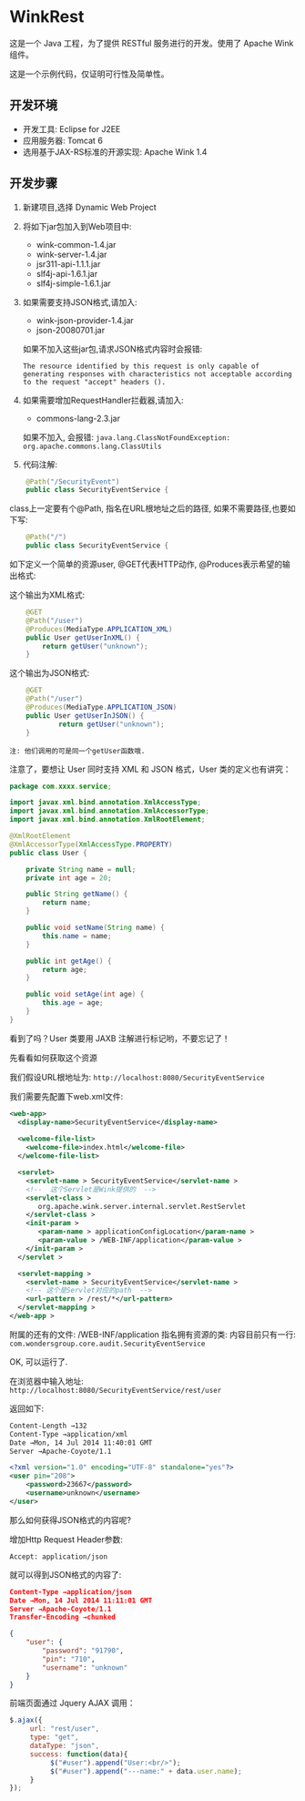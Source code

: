WinkRest
========

这是一个 Java 工程，为了提供 RESTful 服务进行的开发。使用了 Apache Wink 组件。

这是一个示例代码，仅证明可行性及简单性。

开发环境
----------------------

* 开发工具: Eclipse for J2EE
* 应用服务器: Tomcat 6
* 选用基于JAX-RS标准的开源实现: Apache Wink 1.4

开发步骤
-----------------------

1. 新建项目,选择 Dynamic Web Project

2. 将如下jar包加入到Web项目中:

	* wink-common-1.4.jar
 	* wink-server-1.4.jar
	* jsr311-api-1.1.1.jar
   	* slf4j-api-1.6.1.jar
   	* slf4j-simple-1.6.1.jar

3. 如果需要支持JSON格式,请加入:

	*  wink-json-provider-1.4.jar
	*  json-20080701.jar
	
	如果不加入这些jar包,请求JSON格式内容时会报错:

	``The resource identified by this request is only capable of generating responses with characteristics not acceptable according to the request "accept" headers ().``

4. 如果需要增加RequestHandler拦截器,请加入:

	* commons-lang-2.3.jar

	如果不加入, 会报错:
	``java.lang.ClassNotFoundException: org.apache.commons.lang.ClassUtils``

5. 代码注解:

````java
	@Path("/SecurityEvent")
	public class SecurityEventService {
````

class上一定要有个@Path, 指名在URL根地址之后的路径, 如果不需要路径,也要如下写:

````java
	@Path("/")
	public class SecurityEventService {
````


如下定义一个简单的资源user, @GET代表HTTP动作, @Produces表示希望的输出格式:


这个输出为XML格式:

````java
	@GET
	@Path("/user")
	@Produces(MediaType.APPLICATION_XML)
	public User getUserInXML() {
		return getUser("unknown");
	}
````

这个输出为JSON格式:

````java
	@GET
	@Path("/user")
	@Produces(MediaType.APPLICATION_JSON)
	public User getUserInJSON() {
    		return getUser("unknown");
	}
````

	注: 他们调用的可是同一个getUser函数哦.

注意了，要想让 User 同时支持 XML 和 JSON 格式，User 类的定义也有讲究：

````java
package com.xxxx.service;

import javax.xml.bind.annotation.XmlAccessType;
import javax.xml.bind.annotation.XmlAccessorType;
import javax.xml.bind.annotation.XmlRootElement;

@XmlRootElement
@XmlAccessorType(XmlAccessType.PROPERTY)
public class User {

	private String name = null;
	private int age = 20;

	public String getName() {
		return name;
	}

	public void setName(String name) {
		this.name = name;
	}

	public int getAge() {
		return age;
	}

	public void setAge(int age) {
		this.age = age;
	}
}
````


看到了吗？User 类要用 JAXB 注解进行标记哟，不要忘记了！


先看看如何获取这个资源

我们假设URL根地址为: ``http://localhost:8080/SecurityEventService``

我们需要先配置下web.xml文件:

````xml
<web-app>
  <display-name>SecurityEventService</display-name>
 
  <welcome-file-list>
    <welcome-file>index.html</welcome-file>
  </welcome-file-list>

  <servlet>
    <servlet-name > SecurityEventService</servlet-name > 
    <!--  这个Servlet是Wink提供的  -->
    <servlet-class > 
       org.apache.wink.server.internal.servlet.RestServlet
    </servlet-class > 
    <init-param > 
       <param-name > applicationConfigLocation</param-name > 
       <param-value > /WEB-INF/application</param-value > 
    </init-param > 
  </servlet > 

  <servlet-mapping > 
    <servlet-name > SecurityEventService</servlet-name > 
    <!-- 这个是Servlet对应的path  -->
    <url-pattern > /rest/*</url-pattern>                        
  </servlet-mapping > 
</web-app > 
````

附属的还有的文件: /WEB-INF/application
指名拥有资源的类: 内容目前只有一行:
``com.wondersgroup.core.audit.SecurityEventService``

OK, 可以运行了.

在浏览器中输入地址:
``http://localhost:8080/SecurityEventService/rest/user``

返回如下:

````xml
Content-Length →132
Content-Type →application/xml
Date →Mon, 14 Jul 2014 11:40:01 GMT
Server →Apache-Coyote/1.1

<?xml version="1.0" encoding="UTF-8" standalone="yes"?>
<user pin="208">
    <password>23667</password>
    <username>unknown</username>
</user>
````

那么如何获得JSON格式的内容呢?

增加Http Request Header参数:

````
Accept: application/json
````

就可以得到JSON格式的内容了:

````json
Content-Type →application/json
Date →Mon, 14 Jul 2014 11:11:01 GMT
Server →Apache-Coyote/1.1
Transfer-Encoding →chunked

{
    "user": {
        "password": "91790",
        "pin": "710",
        "username": "unknown"
    }
}
````


前端页面通过 Jquery AJAX 调用：

````javascript
$.ajax({
     url: "rest/user",
     type: "get",
     dataType: "json",
     success: function(data){
          $("#user").append("User:<br/>");
          $("#user").append("---name:" + data.user.name);
     }
});
````